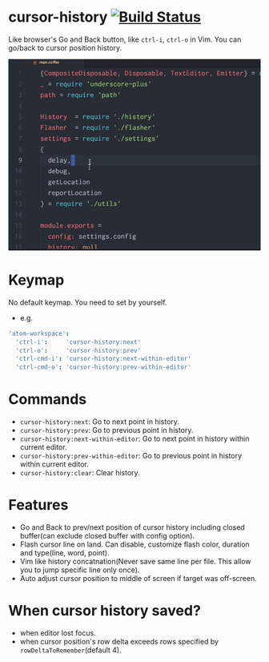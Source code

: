 # cursor-history [![Build Status](https://travis-ci.org/t9md/atom-cursor-history.svg)](https://travis-ci.org/t9md/atom-cursor-history)

Like browser's Go and Back button, like `ctrl-i`, `ctrl-o` in Vim.
You can go/back to cursor position history.

![gif](https://raw.githubusercontent.com/t9md/t9md/3d4a0bd38ac9571510d5ba52aa5361897b123218/img/atom-cursor-history.gif)

# Keymap

No default keymap. You need to set by yourself.  

* e.g.

```coffeescript
'atom-workspace':
  'ctrl-i':     'cursor-history:next'
  'ctrl-o':     'cursor-history:prev'
  'ctrl-cmd-i': 'cursor-history:next-within-editor'
  'ctrl-cmd-o': 'cursor-history:prev-within-editor'
```

# Commands

- `cursor-history:next`: Go to next point in history.
- `cursor-history:prev`: Go to previous point in history.
- `cursor-history:next-within-editor`: Go to next point in history within current editor.
- `cursor-history:prev-within-editor`: Go to previous point in history within current editor.
- `cursor-history:clear`: Clear history.

# Features

- Go and Back to prev/next position of cursor history including closed buffer(can exclude closed buffer with config option).
- Flash cursor line on land. Can disable, customize flash color, duration and type(line, word, point).
- Vim like history concatnation(Never save same line per file. This allow you to jump specific line only once).
- Auto adjust cursor position to middle of screen if target was off-screen.

# When cursor history saved?

- when editor lost focus.
- when cursor position's row delta exceeds rows specified by `rowDeltaToRemember`(default 4).
